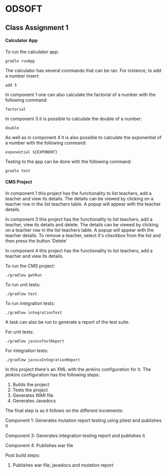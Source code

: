 # ODSOFT

## Class Assignment 1

#### Calculator App

To run the calculator app:

```console
gradle runApp
```

The calculator has several commands that can be ran. For instance, to add a number insert:

```console
add 5
```

In component 1 one can also calculate the factorial of a number with the following command:

```console
factorial
```

In component 3 it is possible to calculate the double of a number:

```console
double
```

As well as in component 4 it is also possible to calculate the exponential of a number with the following command:

```console
exponential ${EXPONENT}
```

Testing to the app can be done with the following command:

```console
gradle test
```

#### CMS Project

In component 1 this project has the functionality to list teachers, add a teacher and view its details. The details can be viewed by clicking on a teacher row in the list teachers table. A popup will appear with the teacher details.

In component 3 this project has the functionality to list teachers, add a teacher, view its details and delete. The details can be viewed by clicking on a teacher row in the list teachers table. A popup will appear with the teacher details.
To remove a teacher, select it's checkbox from the list and then press the button 'Delete'


In component 4 this project has the functionality to list teachers, add a teacher and view its details.

To run the CMS project:

```console
./gradlew gwtRun
```

To run unit tests:

```console
./gradlew test
```

To run integration tests:

```console
./gradlew integrationTest
```

A task can also be run to generate a report of the test suite.

For unit tests:
```console
./gradlew jacocoTestReport
```

For integration tests:

```console
./gradlew jacocoIntegrationReport
```

In this project there's an XML with the jenkins configuration for it.
The jenkins configuration has the following steps:

1. Builds the project
2. Tests the project
3. Generates WAR file
4. Generates Javadocs

The final step is as it follows on the different increments:

Component 1: Generates mutation report testing using pitest and publishes it

Component 3: Generates integration testing report and publishes it

Component 4: Publishes war file

Post build steps:
1. Publishes war file, javadocs and mutation report